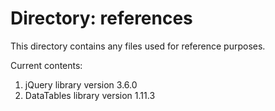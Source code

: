 # Directory: references

This directory contains any files used for reference purposes.

Current contents:
1. jQuery library version 3.6.0
2. DataTables library version 1.11.3